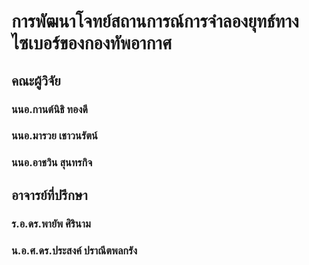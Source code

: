 # การพัฒนาโจทย์สถานการณ์การจำลองยุทธ์ทางไซเบอร์ของกองทัพอากาศ 
## คณะผู้วิจัย
### นนอ.กานต์นิธิ ทองดี
### นนอ.มารวย เชาวนรัตน์
### นนอ.อาชวิน สุนทรกิจ
## อาจารย์ที่ปรึกษา
### ร.อ.ดร.พายัพ  ศิรินาม
### น.อ.ศ.ดร.ประสงค์  ปราณีตพลกรัง
